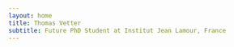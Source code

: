 ```yaml
---
layout: home
title: Thomas Vetter
subtitle: Future PhD Student at Institut Jean Lamour, France
---
```

